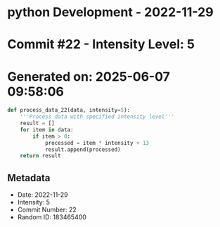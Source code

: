 ﻿# python Development - 2022-11-29
# Commit #22 - Intensity Level: 5
# Generated on: 2025-06-07 09:58:06
```python
def process_data_22(data, intensity=5):
    '''Process data with specified intensity level'''
    result = []
    for item in data:
        if item > 0:
            processed = item * intensity + 13
            result.append(processed)
    return result
```
## Metadata
- Date: 2022-11-29
- Intensity: 5
- Commit Number: 22
- Random ID: 183465400
